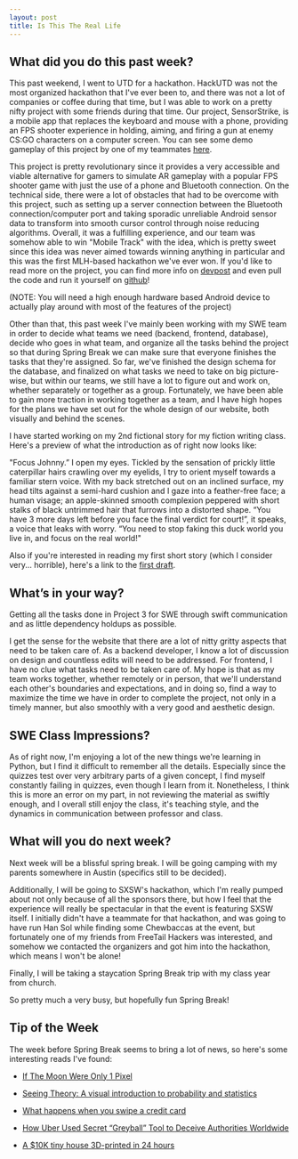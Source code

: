 ```yaml
---
layout: post
title: Is This The Real Life
---
```


What did you do this past week?
------
This past weekend, I went to UTD for a hackathon. HackUTD was not the most organized hackathon that I've ever been to, and there was not a lot of companies or coffee during that time, but I was able to work on a pretty nifty project with some friends during that time. Our project, SensorStrike, is a mobile app that replaces the keyboard and mouse with a phone, providing an FPS shooter experience in holding, aiming, and firing a gun at enemy CS:GO characters on a computer screen. You can see some demo gameplay of this project by one of my teammates [here](https://www.youtube.com/watch?v=JO4VNabCiHM).

This project is pretty revolutionary since it provides a very accessible and viable alternative for gamers to simulate AR gameplay with a popular FPS shooter game with just the use of a phone and Bluetooth connection. On the technical side, there were a lot of obstacles that had to be overcome with this project, such as setting up a server connection between the Bluetooth connection/computer port and taking sporadic unreliable Android sensor data to transform into smooth cursor control through noise reducing algorithms. Overall, it was a fulfilling experience, and our team was somehow able to win "Mobile Track" with the idea, which is pretty sweet since this idea was never aimed towards winning anything in particular and this was the first MLH-based hackathon we've ever won. If you'd like to read more on the project, you can find more info on [devpost](https://devpost.com/software/hack-utd) and even pull the code and run it yourself on [github](https://github.com/tytrusty/hack-utd)!

(NOTE: You will need a high enough hardware based Android device to actually play around with most of the features of the project)

Other than that, this past week I've mainly been working with my SWE team in order to decide what teams we need (backend, frontend, database), decide who goes in what team, and organize all the tasks behind the project so that during Spring Break we can make sure that everyone finishes the tasks that they're assigned. So far, we've finished the design schema for the database, and finalized on what tasks we need to take on big picture-wise, but within our teams, we still have a lot to figure out and work on, whether separately or together as a group. Fortunately, we have been able to gain more traction in working together as a team, and I have high hopes for the plans we have set out for the whole design of our website, both visually and behind the scenes.

I have started working on my 2nd fictional story for my fiction writing class. Here's a preview of what the introduction as of right now looks like:

"Focus Johnny.” I open my eyes. Tickled by the sensation of prickly little caterpillar hairs crawling over my eyelids, I try to orient myself towards a familiar stern voice. With my back stretched out on an inclined surface, my head tilts against a semi-hard cushion and I gaze into a feather-free face; a human visage; an apple-skinned smooth complexion peppered with short stalks of black untrimmed hair that furrows into a distorted shape. “You have 3 more days left before you face the final verdict for court!”, it speaks, a voice that leaks with worry. “You need to stop faking this duck world you live in, and focus on the real world!"

Also if you're interested in reading my first short story (which I consider very... horrible), here's a link to the [first draft](https://drive.google.com/file/d/0B-S5sh0cBWk1T3BWdk13QkxoRDA/view?usp=sharing).


What’s in your way?
------
Getting all the tasks done in Project 3 for SWE through swift communication and as little dependency holdups as possible.

I get the sense for the website that there are a lot of nitty gritty aspects that need to be taken care of. As a backend developer, I know a lot of discussion on design and countless edits will need to be addressed. For frontend, I have no clue what tasks need to be taken care of. My hope is that as my team works together, whether remotely or in person, that we'll understand each other's boundaries and expectations, and in doing so, find a way to maximize the time we have in order to complete the project, not only in a timely manner, but also smoothly with a very good and aesthetic design.

SWE Class Impressions?
------
As of right now, I'm enjoying a lot of the new things we're learning in Python, but I find it difficult to remember all the details. Especially since the quizzes test over very arbitrary parts of a given concept, I find myself constantly failing in quizzes, even though I learn from it. Nonetheless, I think this is more an error on my part, in not reviewing the material as swiftly enough, and I overall still enjoy the class, it's teaching style, and the dynamics in communication between professor and class.

What will you do next week?
------
Next week will be a blissful spring break. I will be going camping with my parents somewhere in Austin (specifics still to be decided).

Additionally, I will be going to SXSW's hackathon, which I'm really pumped about not only because of all the sponsors there, but how I feel that the experience will really be spectacular in that the event is featuring SXSW itself. I initially didn't have a teammate for that hackathon, and was going to have run Han Sol while finding some Chewbaccas at the event, but fortunately one of my friends from FreeTail Hackers was interested, and somehow we contacted the organizers and got him into the hackathon, which means I won't be alone!

Finally, I will be taking a staycation Spring Break trip with my class year from church.

So pretty much a very busy, but hopefully fun Spring Break!


Tip of the Week
------
The week before Spring Break seems to bring a lot of news, so here's some interesting reads I've found:

- [If The Moon Were Only 1 Pixel](http://joshworth.com/dev/pixelspace/pixelspace_solarsystem.html?utm_source=hackernewsletter&utm_medium=email&utm_term=fun)

- [Seeing Theory: A visual introduction to probability and statistics](http://students.brown.edu/seeing-theory/?utm_source=hackernewsletter&utm_medium=email&utm_term=fav)

- [What happens when you swipe a credit card](https://tech.affirm.com/deep-dive-payments-60f5d17f6c71#.vzg4uyxwu)

- [How Uber Used Secret “Greyball” Tool to Deceive Authorities Worldwide](https://www.nytimes.com/2017/03/03/technology/uber-greyball-program-evade-authorities.html?_r=0&utm_source=hackernewsletter&utm_medium=email&utm_term=fav)

- [A $10K tiny house 3D-printed in 24 hours](http://apis-cor.com/en/about/news/first-house?utm_source=hackernewsletter&utm_medium=email&utm_term=fav)
